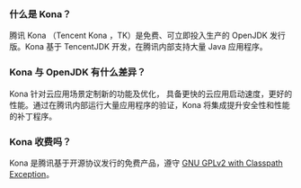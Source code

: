 ### 什么是 Kona？

腾讯 Kona （Tencent Kona ，TK）是免费、可立即投入生产的 OpenJDK  发行版。Kona 基于 TencentJDK 开发，在腾讯内部支持大量 Java 应用程序。

### Kona 与 OpenJDK 有什么差异？

Kona 针对云应用场景定制新的功能及优化， 具备更快的云应用启动速度，更好的性能。通过在腾讯内部运行大量应用程序的验证，Kona 将集成提升安全性和性能的补丁程序。

### Kona 收费吗？

Kona 是腾讯基于开源协议发行的免费产品，遵守 [GNU GPLv2 with Classpath Exception](https://openjdk.java.net/legal/gplv2+ce.html)。